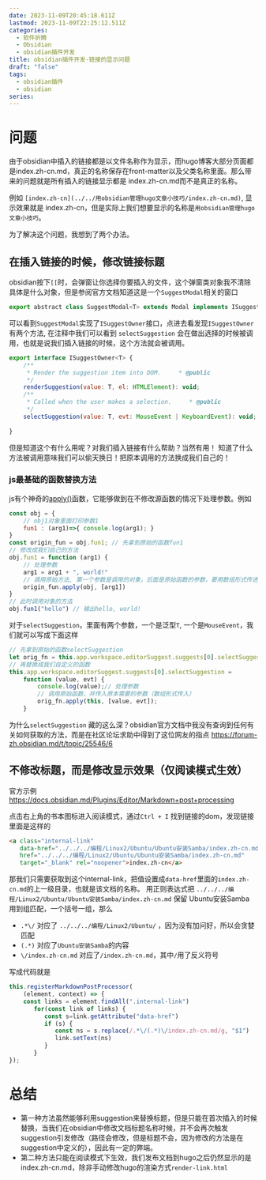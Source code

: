 ```yaml
---
date: 2023-11-09T20:45:18.611Z
lastmod: 2023-11-09T22:25:12.511Z
categories:
  - 软件折腾
  - Obsidian
  - obsidian插件开发
title: obsidian插件开发-链接的显示问题
draft: "false"
tags:
  - obsidian插件
  - obsidian
series: 
---
```


# 问题
由于obsidian中插入的链接都是以文件名称作为显示，而hugo博客大部分页面都是index.zh-cn.md，真正的名称保存在front-matter以及父类名称里面。那么带来的问题就是所有插入的链接显示都是 index.zh-cn.md而不是真正的名称。

例如 `[index.zh-cn](../../用obsidian管理hugo文章小技巧/index.zh-cn.md)`, 显示效果就是 index.zh-cn，但是实际上我们想要显示的名称是`用obsidian管理hugo文章小技巧`。

为了解决这个问题，我想到了两个办法。
## 在插入链接的时候，修改链接标题
obsidian按下`[[`时，会弹窗让你选择你要插入的文件，这个弹窗类对象我不清除具体是什么对象，但是参阅官方文档知道这是一个`SuggestModal`相关的窗口
```js
export abstract class SuggestModal<T> extends Modal implements ISuggestOwner<T> {
```
可以看到`SuggestModal`实现了`ISuggestOwner`接口，点进去看发现`ISuggestOwner`有两个方法, 在注释中我们可以看到 `selectSuggestion` 会在做出选择的时候被调用，也就是说我们插入链接的时候，这个方法就会被调用。

```js
export interface ISuggestOwner<T> {  
    /**  
     * Render the suggestion item into DOM.     * @public  
     */  
    renderSuggestion(value: T, el: HTMLElement): void;  
    /**  
     * Called when the user makes a selection.     * @public  
     */  
    selectSuggestion(value: T, evt: MouseEvent | KeyboardEvent): void;  
  
}
```
但是知道这个有什么用呢？对我们插入链接有什么帮助？当然有用！
知道了什么方法被调用意味我们可以偷天换日！把原本调用的方法换成我们自己的！

### js最基础的函数替换方法
js有个神奇的[apply()](https://www.w3schools.com/js/js_function_apply.asp)函数，它能够做到在不修改源函数的情况下处理参数。例如
```js
const obj = {  
    // obj1对象里面打印参数1  
    fun1 : (arg1)=>{ console.log(arg1); }  
}  
const origin_fun = obj.fun1; // 先拿到原始的函数fun1  
// 修改成我们自己的方法  
obj.fun1 = function (arg1) {  
    // 处理参数  
    arg1 = arg1 + ", world!"  
    // 调用原始方法, 第一个参数是调用的对象，后面是原始函数的参数，要用数组形式传进去  
    origin_fun.apply(obj, [arg1])  
}
// 此时调用对象的方法 
obj.fun1("hello") // 输出hello, world!
```

对于`selectSuggestion`，里面有两个参数，一个是泛型`T`, 一个是`MouseEvent`，我们就可以写成下面这样
```js
// 先拿到原始的函数selectSuggestion
let orig_fn = this.app.workspace.editorSuggest.suggests[0].selectSuggestion;
// 再替换成我们自定义的函数
this.app.workspace.editorSuggest.suggests[0].selectSuggestion =  
    function (value, evt) {  
		console.log(value);// 处理参数
		// 调用原始函数，并传入原本需要的参数（数组形式传入）
		orig_fn.apply(this, [value, evt]);  
    }
```

为什么`selectSuggestion` 藏的这么深？obsidian官方文档中我没有查询到任何有关如何获取的方法，而是在社区论坛求助中得到了这位网友的指点 https://forum-zh.obsidian.md/t/topic/25546/6



## 不修改标题，而是修改显示效果（仅阅读模式生效）
官方示例 https://docs.obsidian.md/Plugins/Editor/Markdown+post+processing

点击右上角的书本图标进入阅读模式，通过`Ctrl + I` 找到链接的dom，发现链接里面是这样的
```html
<a class="internal-link" 
   data-href="../../../编程/Linux2/Ubuntu/Ubuntu安装Samba/index.zh-cn.md" 
   href="../../../编程/Linux2/Ubuntu/Ubuntu安装Samba/index.zh-cn.md" 
   target="_blank" rel="noopener">index.zh-cn</a>
```

那我们只需要获取到这个internal-link，把值设置成`data-href`里面的`index.zh-cn.md`的上一级目录，也就是该文档的名称。
用正则表达式把 `../../../编程/Linux2/Ubuntu/Ubuntu安装Samba/index.zh-cn.md` 保留 Ubuntu安装Samba 用到组匹配，一个括号一组，那么


- `.*\/` 对应了 `../../../编程/Linux2/Ubuntu/` ，因为没有加问好，所以会贪婪匹配
- `(.*)` 对应了`Ubuntu安装Samba`的内容
- `\/index.zh-cn.md` 对应了`/index.zh-cn.md`，其中`/`用了反义符号

写成代码就是
```js
this.registerMarkdownPostProcessor(  
    (element, context) => {  
    const links = element.findAll(".internal-link")  
       for(const link of links) {  
          const s=link.getAttribute("data-href")  
          if (s) {  
             const ns = s.replace(/.*\/(.*)\/index.zh-cn.md/g, "$1")  
             link.setText(ns)  
          }  
       }  
});
```

# 总结
- 第一种方法虽然能够利用suggestion来替换标题，但是只能在首次插入的时候替换，当我们在obsidian中修改文档标题名称时候，并不会再次触发suggestion引发修改（路径会修改，但是标题不会，因为修改的方法是在suggestion中定义的），因此有一定的弊端。
- 第二种方法只能在阅读模式下生效，我们发布文档到hugo之后仍然显示的是index.zh-cn.md，除非手动修改hugo的渲染方式`render-link.html`
